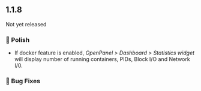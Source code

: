 ## 1.1.8

Not yet released

### 💅 Polish
- If docker feature is enabled, *OpenPanel > Dashboard > Statistics widget* will display number of running containers, PIDs, Block I/O and Network I/0. 

### 🐛 Bug Fixes
